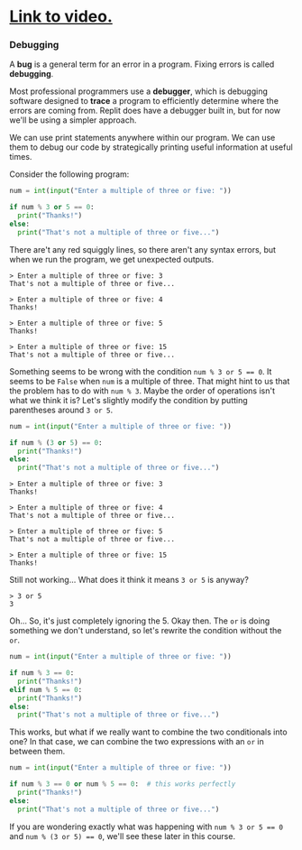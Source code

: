 # [Link to video.](https://www.youtube.com/watch?v=W5ghPVxTzos&list=PLVD25niNi0Bkf2psAf7PzB1SV068XyNPo&index=26)

### Debugging

A **bug** is a general term for an error in a program. Fixing errors is called **debugging**.

Most professional programmers use a **debugger**, which is debugging software designed to **trace** a program to efficiently determine where the errors are coming from. Replit does have a debugger built in, but for now we'll be using a simpler approach.

We can use print statements anywhere within our program. We can use them to debug our code by strategically printing useful information at useful times.

Consider the following program:

```python
num = int(input("Enter a multiple of three or five: "))

if num % 3 or 5 == 0:
  print("Thanks!")
else:
  print("That's not a multiple of three or five...")
```

There are't any red squiggly lines, so there aren't any syntax errors, but when we run the program, we get unexpected outputs.

```
> Enter a multiple of three or five: 3
That's not a multiple of three or five...
```
```
> Enter a multiple of three or five: 4
Thanks!
```
```
> Enter a multiple of three or five: 5
Thanks!
```
```
> Enter a multiple of three or five: 15
That's not a multiple of three or five...
```

Something seems to be wrong with the condition `num % 3 or 5 == 0`. It seems to be `False` when `num` is a multiple of three. That might hint to us that the problem has to do with `num % 3`. Maybe the order of operations isn't what we think it is? Let's slightly modify the condition by putting parentheses around `3 or 5`.

```python
num = int(input("Enter a multiple of three or five: "))

if num % (3 or 5) == 0:
  print("Thanks!")
else:
  print("That's not a multiple of three or five...")
```

```
> Enter a multiple of three or five: 3
Thanks!
```
```
> Enter a multiple of three or five: 4
That's not a multiple of three or five...
```
```
> Enter a multiple of three or five: 5
That's not a multiple of three or five...
```
```
> Enter a multiple of three or five: 15
Thanks!
```

Still not working... What does it think it means `3 or 5` is anyway?

```
> 3 or 5
3
```

Oh... So, it's just completely ignoring the 5. Okay then. The `or` is doing something we don't understand, so let's rewrite the condition without the `or`.

```python
num = int(input("Enter a multiple of three or five: "))

if num % 3 == 0:
  print("Thanks!")
elif num % 5 == 0:
  print("Thanks!")
else:
  print("That's not a multiple of three or five...")
```

This works, but what if we really want to combine the two conditionals into one? In that case, we can combine the two expressions with an `or` in between them.

```python
num = int(input("Enter a multiple of three or five: "))

if num % 3 == 0 or num % 5 == 0:  # this works perfectly
  print("Thanks!")
else:
  print("That's not a multiple of three or five...")
```

If you are wondering exactly what was happening with `num % 3 or 5 == 0 ` and `num % (3 or 5) == 0`, we'll see these later in this course.
